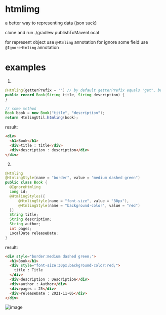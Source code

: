 # htmlimg
a better way to representing data (json suck)

clone and run ./gradlew publishToMavenLocal

for represent object use `@Htmling` annotation
for ignore some field use `@IgnoreHtmling` annotation

# examples
1)
```java
@Htmling(getterPrefix = "") // by default getterPrefix equals "get", but record provide getters with the same name as fields
public record Book(String title, String description) {
}

// some method
Book book = new Book("title", "description");
return HtmlingUtil.htmling(book);
```
result:
```html
<div>
  <h1>Book</h1>
  <div>title : title</div>
  <div>description : description</div>
</div>
```
2)
```java
@Htmling
@HtmlingStyle(name = "border", value = "medium dashed green")
public class Book {
  @IgnoreHtmling
  Long id;
  @HtmlingStyles({
      @HtmlingStyle(name = "font-size", value = "30px"),
      @HtmlingStyle(name = "background-color", value = "red")
  })
  String title;
  String description;
  String author;
  int pages;
  LocalDate releaseDate;
}
```
result:
```html
<div style="border:medium dashed green;">
  <h1>Book</h1>
  <div style="font-size:30px;background-color:red;">
    title : Title
  </div>
  <div>description : Description</div>
  <div>author : Author</div>
  <div>pages : 25</div>
  <div>releaseDate : 2021-11-05</div>
</div>
```
![image](https://user-images.githubusercontent.com/36714036/140432715-5f9afdc0-4ed6-4575-9ce5-5bfd79911828.png)
